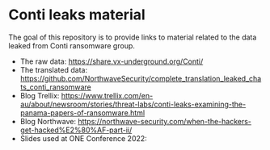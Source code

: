 # Conti leaks material

The goal of this repository is to provide links to material related to the data leaked from Conti ransomware group.

- The raw data: https://share.vx-underground.org/Conti/
- The translated data: https://github.com/NorthwaveSecurity/complete_translation_leaked_chats_conti_ransomware
- Blog Trellix: https://www.trellix.com/en-au/about/newsroom/stories/threat-labs/conti-leaks-examining-the-panama-papers-of-ransomware.html
- Blog Northwave: https://northwave-security.com/when-the-hackers-get-hacked%E2%80%AF-part-ii/
- Slides used at ONE Conference 2022: 
